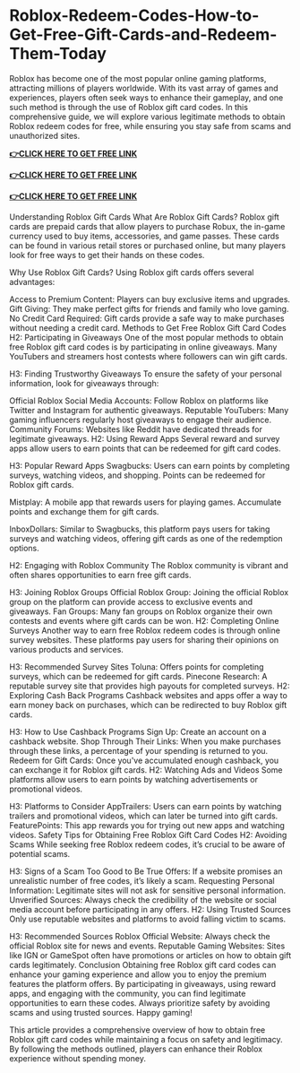 # Roblox-Redeem-Codes-How-to-Get-Free-Gift-Cards-and-Redeem-Them-Today
Roblox has become one of the most popular online gaming platforms, attracting millions of players worldwide. With its vast array of games and experiences, players often seek ways to enhance their gameplay, and one such method is through the use of Roblox gift card codes. In this comprehensive guide, we will explore various legitimate methods to obtain Roblox redeem codes for free, while ensuring you stay safe from scams and unauthorized sites.



**[👉CLICK HERE TO GET FREE LINK](https://usaofferzon.com/roblox)**



**[👉CLICK HERE TO GET FREE LINK](https://usaofferzon.com/giftcard)**



**[👉CLICK HERE TO GET FREE LINK](https://usaofferzon.com/alloffergiftcard)**



Understanding Roblox Gift Cards
What Are Roblox Gift Cards?
Roblox gift cards are prepaid cards that allow players to purchase Robux, the in-game currency used to buy items, accessories, and game passes. These cards can be found in various retail stores or purchased online, but many players look for free ways to get their hands on these codes.

Why Use Roblox Gift Cards?
Using Roblox gift cards offers several advantages:

Access to Premium Content: Players can buy exclusive items and upgrades.
Gift Giving: They make perfect gifts for friends and family who love gaming.
No Credit Card Required: Gift cards provide a safe way to make purchases without needing a credit card.
Methods to Get Free Roblox Gift Card Codes
H2: Participating in Giveaways
One of the most popular methods to obtain free Roblox gift card codes is by participating in online giveaways. Many YouTubers and streamers host contests where followers can win gift cards.

H3: Finding Trustworthy Giveaways
To ensure the safety of your personal information, look for giveaways through:

Official Roblox Social Media Accounts: Follow Roblox on platforms like Twitter and Instagram for authentic giveaways.
Reputable YouTubers: Many gaming influencers regularly host giveaways to engage their audience.
Community Forums: Websites like Reddit have dedicated threads for legitimate giveaways.
H2: Using Reward Apps
Several reward and survey apps allow users to earn points that can be redeemed for gift card codes.

H3: Popular Reward Apps
Swagbucks: Users can earn points by completing surveys, watching videos, and shopping. Points can be redeemed for Roblox gift cards.

Mistplay: A mobile app that rewards users for playing games. Accumulate points and exchange them for gift cards.

InboxDollars: Similar to Swagbucks, this platform pays users for taking surveys and watching videos, offering gift cards as one of the redemption options.

H2: Engaging with Roblox Community
The Roblox community is vibrant and often shares opportunities to earn free gift cards.

H3: Joining Roblox Groups
Official Roblox Group: Joining the official Roblox group on the platform can provide access to exclusive events and giveaways.
Fan Groups: Many fan groups on Roblox organize their own contests and events where gift cards can be won.
H2: Completing Online Surveys
Another way to earn free Roblox redeem codes is through online survey websites. These platforms pay users for sharing their opinions on various products and services.

H3: Recommended Survey Sites
Toluna: Offers points for completing surveys, which can be redeemed for gift cards.
Pinecone Research: A reputable survey site that provides high payouts for completed surveys.
H2: Exploring Cash Back Programs
Cashback websites and apps offer a way to earn money back on purchases, which can be redirected to buy Roblox gift cards.

H3: How to Use Cashback Programs
Sign Up: Create an account on a cashback website.
Shop Through Their Links: When you make purchases through these links, a percentage of your spending is returned to you.
Redeem for Gift Cards: Once you've accumulated enough cashback, you can exchange it for Roblox gift cards.
H2: Watching Ads and Videos
Some platforms allow users to earn points by watching advertisements or promotional videos.

H3: Platforms to Consider
AppTrailers: Users can earn points by watching trailers and promotional videos, which can later be turned into gift cards.
FeaturePoints: This app rewards you for trying out new apps and watching videos.
Safety Tips for Obtaining Free Roblox Gift Card Codes
H2: Avoiding Scams
While seeking free Roblox redeem codes, it’s crucial to be aware of potential scams.

H3: Signs of a Scam
Too Good to Be True Offers: If a website promises an unrealistic number of free codes, it’s likely a scam.
Requesting Personal Information: Legitimate sites will not ask for sensitive personal information.
Unverified Sources: Always check the credibility of the website or social media account before participating in any offers.
H2: Using Trusted Sources
Only use reputable websites and platforms to avoid falling victim to scams.

H3: Recommended Sources
Roblox Official Website: Always check the official Roblox site for news and events.
Reputable Gaming Websites: Sites like IGN or GameSpot often have promotions or articles on how to obtain gift cards legitimately.
Conclusion
Obtaining free Roblox gift card codes can enhance your gaming experience and allow you to enjoy the premium features the platform offers. By participating in giveaways, using reward apps, and engaging with the community, you can find legitimate opportunities to earn these codes. Always prioritize safety by avoiding scams and using trusted sources. Happy gaming!

This article provides a comprehensive overview of how to obtain free Roblox gift card codes while maintaining a focus on safety and legitimacy. By following the methods outlined, players can enhance their Roblox experience without spending money.
